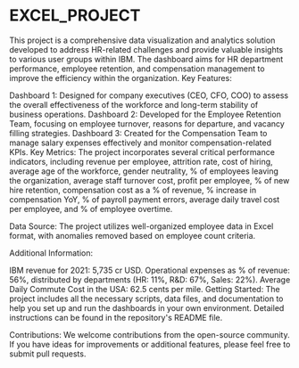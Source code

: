 # EXCEL_PROJECT
This project is a comprehensive data visualization and analytics solution developed to address HR-related challenges and provide valuable insights to various user groups within IBM. The dashboard aims for HR department performance, employee retention, and compensation management to improve the efficiency within the organization.
Key Features:

Dashboard 1: Designed for company executives (CEO, CFO, COO) to assess the overall effectiveness of the workforce and long-term stability of business operations.
Dashboard 2: Developed for the Employee Retention Team, focusing on employee turnover, reasons for departure, and vacancy filling strategies.
Dashboard 3: Created for the Compensation Team to manage salary expenses effectively and monitor compensation-related KPIs.
Key Metrics:
The project incorporates several critical performance indicators, including revenue per employee, attrition rate, cost of hiring, average age of the workforce, gender neutrality, % of employees leaving the organization, average staff turnover cost, profit per employee, % of new hire retention, compensation cost as a % of revenue, % increase in compensation YoY, % of payroll payment errors, average daily travel cost per employee, and % of employee overtime.

Data Source:
The project utilizes well-organized employee data in Excel format, with anomalies removed based on employee count criteria.

Additional Information:

IBM revenue for 2021: 5,735 cr USD.
Operational expenses as % of revenue: 56%, distributed by departments (HR: 11%, R&D: 67%, Sales: 22%).
Average Daily Commute Cost in the USA: 62.5 cents per mile.
Getting Started:
The project includes all the necessary scripts, data files, and documentation to help you set up and run the dashboards in your own environment. Detailed instructions can be found in the repository's README file.

Contributions:
We welcome contributions from the open-source community. If you have ideas for improvements or additional features, please feel free to submit pull requests.
